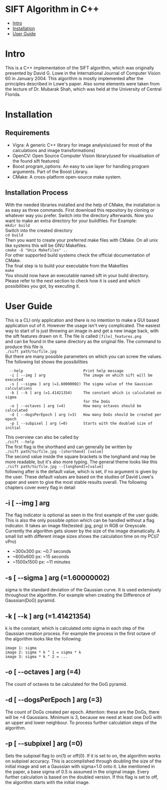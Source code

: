 # SIFT Algorithm in C++
- [Intro](#intro)
- [Installation](#installation)
- [User Guide](#user-guide)

# Intro
This is a C++ implementation of the SIFT algorithm, which was originally presented by David G. Lowe
in the International Journal of Computer Vision 60 in January 2004. This algorithm is mostly implemented
after the principles described in Lowe's paper. Also some elements were taken from the lecture of Dr.
Mubarak Shah, which was held at the University of Central Florida.

# Installation
## Requirements
- Vigra: A generic C++ library for image analysis(used for most of the calculations and image transformations)  
- OpenCV: Open Source Computer Vision library(used for visualisation of the found sift features)  
- Boost program_options: An easy to use layer for handling program arguments. Part of the Boost Library.  
- CMake: A cross-platform open-source make system.  

## Installation Process
With the needed libraries installed and the help of CMake, the installation is as easy as three commands.
First download this repository by cloning or whatever way you prefer. Switch into the directory afterwards.
Now you want to make an extra directory for your buildfiles. For Example:  
`mkdir build`  
Switch into the created directory  
`cd build`  
Then you want to create your preferred make files with CMake. On all unix like systems this will be 
GNU Makefiles.  
`cmake -G "Unix Makefiles" ..`  
For other supported build systems check the official documentation of CMake.  
The final step is to build your executable from the Makefiles  
`make`  
You should now have an executable named sift in your build directory. Please refer to the next section
to check how it is used and which possibilities you got, by executing it.

# User Guide
This is a CLI only application and there is no intention to make a GUI based application out of it. However the usage isn't very complicated. The easiest way to start of is just throwing an image in and get a new image back, with the sift features drawn on it. The file is called
`[file]_features.png`  
and can be found in the same directory as the original file. The command to produce this file is  
`./sift path/to/file.jpg`  
But there are many possible parameters on which you can screw the values. The following list shows the possibilities
```Options:
  --help                           Print help message
  -i [ --img ] arg                 The image on which sift will be executed
  -s [ --sigma ] arg (=1.60000002) The sigma value of the Gaussian calculations
  -k [ --k ] arg (=1.41421354)     The constant which is calculated on sigma 
                                   for the DoGs
  -o [ --octaves ] arg (=4)        How many octaves should be calculated
  -d [ --dogsPerEpoch ] arg (=3)   How many DoGs should be created per epoch
  -p [ --subpixel ] arg (=0)       Starts with the doubled size of initial
  ```
This overview can also be called by  
`./sift --help`  
The first flag is the shorthand and can generally be written by  
 `./sift path/to/file.jpg -[shorthand] [value]`  
 The second value inside the square brackets is the longhand and may be more readable, but it's also more typing.  The general theme looks like this  
 `./sift path/to/file.jpg --[longhand]=[value]`  
following after is the default value, which is set, if no argument is given by the user. These default values are based on the studies of David Lowe's paper and seem to give the most stable results overall.  The following chapters cover every flag in detail
## -i [ --img ] arg
The flag indicator is optional as seen in the first example of the user guide. This is also the only possible option which can be handled without a flag indicator. It takes an image file(tested: jpg, png) in RGB or Greyscale.  Currently the algorithm gets slower by the size of the image dramatically. A small list with different image sizes shows the calculation time on my PC(i7 vPro)
- ~300x300 px: ~0.7 seconds
- ~600x600 px: ~15 seconds
- ~1500x1500 px: ~11 minutes  
  
## -s [ --sigma ] arg (=1.60000002)
sigma is the standard deviation of the Gaussian curve. It is used extensively throughout the algorithm. For example when creating the Difference of Gaussian(DoG) pyramid. 

## -k [ --k ] arg (=1.41421354)
k is the constant, which is calculated onto sigma in each step of the Gaussian creation process. For example the process in the first octave of the algorithm looks like the following:
``` 
image 1: sigma
image 2: sigma * k ^ 1 = sigma * k
image 3: sigma * k ^ 2 = ...
```
  
## -o [ --octaves ] arg (=4)
The count of octaves to be calculated for the DoG pyramid. 

## -d [ --dogsPerEpoch ] arg (=3)
The count of DoGs created per epoch. Attention: these are the DoGs, there will be +4 Gaussians. 
Minimum is 3, because we need at least one DoG with an upper and lower neighbour. To process further
calculation steps of the algorithm.

## -p [ --subpixel ] arg (=0)
Sets the subpixel flag to on(1) or off(0). If it is set to on, the algorithm works on subpixel 
accuracy. This is accomplished through doubling the size of the initial image and set a Gaussian
with sigma=1.0 onto it. Like mentioned in the paper, a base sigma of 0.5 is assumed in the original 
image. Every further calculation is based on the doubled version. If this flag is set to off, the 
algorithm starts with the initial image.
